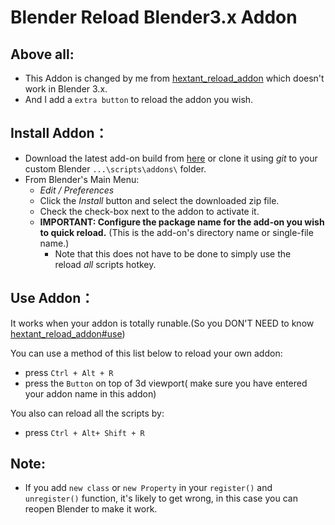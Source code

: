 # Blender Reload Blender3.x Addon
## Above all:
- This Addon is changed by me from [hextant_reload_addon](https://github.com/hextantstudios/hextant_reload_addon) which doesn't work in Blender 3.x.
- And I add a `extra button` to reload the addon you wish.

## Install Addon：
-   Download the latest add-on build from [here](https://github.com/hextantstudios/hextant_reload_addon/releases/latest/download/hextant_reload_addon.zip) or clone it using _git_ to your custom Blender `...\scripts\addons\` folder.
-   From Blender's Main Menu:
    -   _Edit / Preferences_
    -   Click the _Install_ button and select the downloaded zip file.
    -   Check the check-box next to the addon to activate it.
    -   **IMPORTANT: Configure the package name for the add-on you wish to quick reload.** (This is the add-on's directory name or single-file name.)
        -   Note that this does not have to be done to simply use the reload _all_ scripts hotkey.

## Use Addon：

It works when your addon is totally runable.(So you DON'T NEED to know  [hextant_reload_addon#use](https://github.com/hextantstudios/hextant_reload_addon#use))

You can use a method of this list below to reload your own addon:
- press  `Ctrl + Alt + R`  
- press the  `Button`  on top of 3d viewport( make sure you have entered your addon name in this addon)

You also can reload all the scripts by:
- press  `Ctrl + Alt+ Shift + R`  


## Note:
- If you add `new class` or `new Property` in your `register()` and `unregister()` function, it's likely to get wrong, in this case you can reopen Blender to make it work.
